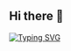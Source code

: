 ## Hi there 👋

[![Typing SVG](https://readme-typing-svg.demolab.com/?lines=Hello+World!+I'm+Andrei+Vivar;An+aspiring+AI/Machine+Learning+Engineer)](https://git.io/typing-svg)
<!--
**admiraldre/admiraldre** is a ✨ _special_ ✨ repository because its `README.md` (this file) appears on your GitHub profile.

Here are some ideas to get you started:

- 🔭 I’m currently working on ...
- 🌱 I’m currently learning ...
- 👯 I’m looking to collaborate on ...
- 🤔 I’m looking for help with ...
- 💬 Ask me about ...
- 📫 How to reach me: ...
- 😄 Pronouns: ...
- ⚡ Fun fact: ...
-->

